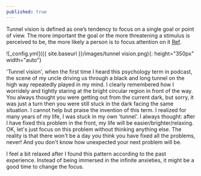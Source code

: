 ```yaml
---
published: true
---
```


Tunnel vision is defined as one’s tendency to focus on a single goal or point of view. The more important the goal or the more threatening a stimulus is perceived to be, the more likely a person is to focus attention on it [Ref](https://www.samatters.com/explaining-tunnel-vision/#:~:text=Tunnel%20vision%20is%20defined%20as,to%20focus%20attention%20on%20it.).

![_config.yml]({{ site.baseurl }}/images/tunnel vision.png){: height="350px" width="auto"}

'Tunnel vision', when the first time I heard this psychology term in podcast, the scene of my uncle driving us through a black and long tunnel on the high way repeatedly played in my mind. I clearly remembered how I worridely and tightly staring at the bright circular region in front of the way. You always thought you were getting out from the current dark, but sorry, it was just a turn then you were still stuck in the dark facing the same situation. I cannot help but praise the invention of this term. I realized for many years of my life, I was stuck in my own 'tunnel'. I always thought: after I have fixed this problem in the front, my life will be easier/brighter/relaxing. OK, let's just focus on this problem without thinking anything else. The reality is that there won't be a day you think you have fixed all the problems, never! And you don't know how unexpected your next problem will be.

I feel a bit relaxed after I found this pattern according to the past experience. Instead of being immersed in the infinite anxieties, it might be a good time to change the focus. 
